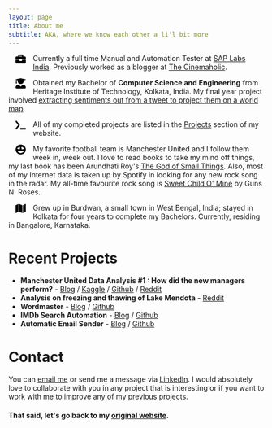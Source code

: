 ```yaml
---
layout: page
title: About me
subtitle: AKA, where we know each other a li'l bit more
---
```


<img src="/img/briefcase-solid.svg" align="left" height="20" width="20" hspace="14" />Currently a full time Manual and Automation Tester at [SAP Labs India](https://www.sap.com/india/about.saplabsindia.html). Previously worked as a blogger at [The Cinemaholic](https://www.thecinemaholic.com/author/bidyudipta/).

<img src="/img/user-graduate-solid.svg" align="left" height="20" width="20" hspace="14" />Obtained my Bachelor of **Computer Science and Engineering** from Heritage Institute of Technology, Kolkata, India. My final year project involved [extracting sentiments out from a tweet to project them on a world map](https://bidyutchanda.github.io/2018-11-23-twitter/).

<img src="/img/terminal-solid.svg" align="left" height="20" width="20" hspace="14" />All of my completed projects are listed in the [Projects](https://bidyutchanda.github.io/recentprojects/) section of my website. 

<img src="/img/grin-hearts-solid.svg" align="left" height="20" width="20" hspace="14" />My favorite football team is Manchester United and I follow them week in, week out. I love to read books to take my mind off things, my last book has been Arundhati Roy's [The God of Small Things](https://en.wikipedia.org/wiki/The_God_of_Small_Things). Also, most of my Internet data is taken up by Spotify in looking for any new rock song in the radar. My all-time favourite rock song is [Sweet Child O' Mine](https://www.youtube.com/watch?v=1w7OgIMMRc4) by Guns N' Roses. 

<img src="/img/map-solid.svg" align="left" height="20" width="20" hspace="14" />Grew up in Burdwan, a small town in West Bengal, India; stayed in Kolkata for four years to complete my Bachelors. Currently, residing in Bangalore, Karnataka. 

# Recent Projects

- **Manchester United Data Analysis #1 : How did the new managers perform?** - [Blog](https://bidyutchanda.github.io/2018-12-14-united1/) / [Kaggle](https://www.kaggle.com/bidyutchanda/manchester-united-data-analysis-1) / [Github](https://github.com/bidyutchanda/Manchester-United-Data-Analysis-1) / [Reddit](https://www.reddit.com/r/dataisbeautiful/comments/a6dm2h/oc_how_manchester_united_fared_in_recent_years/)
- **Analysis on freezing and thawing of Lake Mendota** - [Reddit](https://www.reddit.com/r/dataisbeautiful/comments/a2p5f0/battle_dataviz_battle_for_the_month_of_december/ebuvenx)
- **Wordmaster** - [Blog](https://bidyutcreatesthese.wordpress.com/2018/11/15/wordmaster/) / [Github](https://github.com/bidyutchanda/WordMaster)
- **IMDb Search Automation** - [Blog](https://bidyutchanda.github.io/2018-11-30-imdb/) / [Github](https://github.com/bidyutchanda/IMDbAutomation)
- **Automatic Email Sender** - [Blog](https://bidyutchanda.github.io/2018-12-07-email/) / [Github](https://github.com/bidyutchanda/AutoEmailSender)

# Contact

You can [email me](mailto:bdptma108@gmail.com) or send me a message via [LinkedIn](https://www.linkedin.com/in/bidyutchanda/). I would absolutely love to collaborate with you in any project that is interesting or if you want to work with me to improve any of my previous projects. 

#### That said, let's go back to my [original website](https://bidyutchanda.github.io/).

